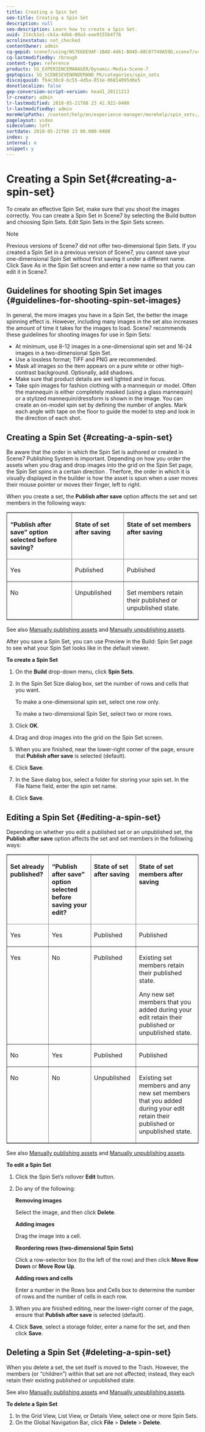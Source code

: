 ```yaml
---
title: Creating a Spin Set
seo-title: Creating a Spin Set
description: null
seo-description: Learn how to create a Spin Set.
uuid: 214cb1e1-cb1a-4db6-80a3-eae9155b4f76
acrolinxstatus: not_checked
contentOwner: admin
cq-gepid: scene7/using/WS7E6DE9AF-1BAD-4d61-B04D-88C07749A59D,scene7/using/WS3ADB07A4-22FE-4bc4-A2AE-EB9258870858,scene7/using/WS6CACD059-E8DC-4010-B573-466DB1D407DE,scene7/using/WSB156BA92-C302-42ee-91A6-F3B0A5513412,scene7/using/WS402157739dd654196514c8ee146c9964471-8000
cq-lastmodifiedby: rbrough
content-type: reference
products: SG_EXPERIENCEMANAGER/Dynamic-Media-Scene-7
geptopics: SG_SCENESEVENONDEMAND_PK/categories/spin_sets
discoiquuid: fb4c38c8-bc55-4d5a-851e-06814095d0e5
donotlocalize: false
gep-conversion-script-version: head1_20111213
lr-creator: admin
lr-lastmodified: 2018-05-21T08 23 42.922-0400
lr-lastmodifiedby: admin
moreHelpPaths: /content/help/en/experience-manager/morehelp/spin_sets;/content/help/en/experience-manager/morehelp/spin_sets
pagelayout: video
sidecolumn: left
sortdate: 2018-05-21T08 23 00.000-0400
index: y
internal: n
snippet: y
---
```


# Creating a Spin Set{#creating-a-spin-set}

To create an effective Spin Set, make sure that you shoot the images correctly. You can create a Spin Set in Scene7 by selecting the Build button and choosing Spin Sets. Edit Spin Sets in the Spin Sets screen.

>[!NOTE]
>
>Previous versions of Scene7 did not offer two-dimensional Spin Sets. If you created a Spin Set in a previous version of Scene7, you cannot save your one-dimensional Spin Set without first saving it under a different name. Click Save As in the Spin Set screen and enter a new name so that you can edit it in Scene7.

## Guidelines for shooting Spin Set images {#guidelines-for-shooting-spin-set-images}

In general, the more images you have in a Spin Set, the better the image spinning effect is. However, including many images in the set also increases the amount of time it takes for the images to load. Scene7 recommends these guidelines for shooting images for use in Spin Sets:

* At minimum, use 8-12 images in a one-dimensional spin set and 16-24 images in a two-dimensional Spin Set.
* Use a lossless format; TIFF and PNG are recommended.
* Mask all images so the item appears on a pure white or other high-contrast background. Optionally, add shadows.
* Make sure that product details are well lighted and in focus.
* Take spin images for fashion clothing with a mannequin or model. Often the mannequin is either completely masked (using a glass mannequin) or a stylized mannequin/dressform is shown in the image. You can create an on-model spin set by defining the number of angles. Mark each angle with tape on the floor to guide the model to step and look in the direction of each shot.

## Creating a Spin Set {#creating-a-spin-set}

Be aware that the order in which the Spin Set is authored or created in Scene7 Publishing System is important. Depending on how you order the assets when you drag and drop images into the grid on the Spin Set page, the Spin Set spins in a certain direction . Therfore, the order in which it is visually displayed in the builder is how the asset is spun when a user moves their mouse pointer or moves their finger, left to right.

When you create a set, the **Publish after save** option affects the set and set members in the following ways:

<table border="1" cellpadding="4" cellspacing="0" frame="border" rules="all" summary=""> 
 <thead align="left"> 
  <tr> 
   <th class="cellrowborder" id="d19e18967" valign="top" width="NaN%"><p>“Publish after save” option selected before saving?</p></th> 
   <th class="cellrowborder" id="d19e18970" valign="top" width="NaN%"><p>State of set after saving</p></th> 
   <th class="cellrowborder" id="d19e18973" valign="top" width="NaN%"><p>State of set members after saving</p></th> 
  </tr> 
 </thead> 
 <tbody> 
  <tr> 
   <td class="cellrowborder" headers="d19e18967 " valign="top" width="NaN%"><p>Yes</p></td> 
   <td class="cellrowborder" headers="d19e18970 " valign="top" width="NaN%"><p>Published</p></td> 
   <td class="cellrowborder" headers="d19e18973 " valign="top" width="NaN%"><p>Published</p></td> 
  </tr> 
  <tr> 
   <td class="cellrowborder" headers="d19e18967 " valign="top" width="NaN%"><p>No</p></td> 
   <td class="cellrowborder" headers="d19e18970 " valign="top" width="NaN%"><p>Unpublished</p></td> 
   <td class="cellrowborder" headers="d19e18973 " valign="top" width="NaN%"><p>Set members retain their published or unpublished state.</p></td> 
  </tr> 
 </tbody> 
</table>

See also [Manually publishing assets](publishing-files.md#manually_publishing_assets) and [Manually unpublishing assets](publishing-files.md#manually_unpublishing_assets).

After you save a Spin Set, you can use Preview in the Build: Spin Set page to see what your Spin Set looks like in the default viewer.

**To create a Spin Set**

1. On the **Build** drop-down menu, click **Spin Sets**.
1. In the Spin Set Size dialog box, set the number of rows and cells that you want.

   To make a one-dimensional spin set, select one row only.

   To make a two-dimensional Spin Set, select two or more rows.

1. Click **OK**.
1. Drag and drop images into the grid on the Spin Set screen.
1. When you are finished, near the lower-right corner of the page, ensure that **Publish after save** is selected (default).
1. Click **Save**.
1. In the Save dialog box, select a folder for storing your spin set. In the File Name field, enter the spin set name.
1. Click **Save**.

## Editing a Spin Set {#editing-a-spin-set}

Depending on whether you edit a published set or an unpublished set, the **Publish after save** option affects the set and set members in the following ways:

<table border="1" cellpadding="4" cellspacing="0" frame="border" rules="all" summary=""> 
 <thead align="left"> 
  <tr> 
   <th class="cellrowborder" id="d19e19081" valign="top" width="NaN%"><p>Set already published?</p></th> 
   <th class="cellrowborder" id="d19e19084" valign="top" width="NaN%"><p>“Publish after save” option selected before saving your edit?</p></th> 
   <th class="cellrowborder" id="d19e19087" valign="top" width="NaN%"><p>State of set after saving</p></th> 
   <th class="cellrowborder" id="d19e19090" valign="top" width="NaN%"><p>State of set members after saving</p></th> 
  </tr> 
 </thead> 
 <tbody> 
  <tr> 
   <td class="cellrowborder" headers="d19e19081 " valign="top" width="NaN%"><p>Yes</p></td> 
   <td class="cellrowborder" headers="d19e19084 " valign="top" width="NaN%"><p>Yes</p></td> 
   <td class="cellrowborder" headers="d19e19087 " valign="top" width="NaN%"><p>Published</p></td> 
   <td class="cellrowborder" headers="d19e19090 " valign="top" width="NaN%"><p>Published</p></td> 
  </tr> 
  <tr> 
   <td class="cellrowborder" headers="d19e19081 " valign="top" width="NaN%"><p>Yes</p></td> 
   <td class="cellrowborder" headers="d19e19084 " valign="top" width="NaN%"><p>No</p></td> 
   <td class="cellrowborder" headers="d19e19087 " valign="top" width="NaN%"><p>Published</p></td> 
   <td class="cellrowborder" headers="d19e19090 " valign="top" width="NaN%"><p>Existing set members retain their published state.</p><p>Any new set members that you added during your edit retain their published or unpublished state.</p></td> 
  </tr> 
  <tr> 
   <td class="cellrowborder" headers="d19e19081 " valign="top" width="NaN%"><p>No</p></td> 
   <td class="cellrowborder" headers="d19e19084 " valign="top" width="NaN%"><p>Yes</p></td> 
   <td class="cellrowborder" headers="d19e19087 " valign="top" width="NaN%"><p>Published</p></td> 
   <td class="cellrowborder" headers="d19e19090 " valign="top" width="NaN%"><p>Published</p></td> 
  </tr> 
  <tr> 
   <td class="cellrowborder" headers="d19e19081 " valign="top" width="NaN%"><p>No</p></td> 
   <td class="cellrowborder" headers="d19e19084 " valign="top" width="NaN%"><p>No</p></td> 
   <td class="cellrowborder" headers="d19e19087 " valign="top" width="NaN%"><p>Unpublished</p></td> 
   <td class="cellrowborder" headers="d19e19090 " valign="top" width="NaN%"><p>Existing set members and any new set members that you added during your edit retain their published or unpublished state.</p></td> 
  </tr> 
 </tbody> 
</table>

See also [Manually publishing assets](publishing-files.md#manually_publishing_assets) and [Manually unpublishing assets](publishing-files.md#manually_unpublishing_assets).

**To edit a Spin Set**

1. Click the Spin Set’s rollover **Edit** button.
1. Do any of the following:

   **Removing images**

   Select the image, and then click **Delete**.

   **Adding images**

   Drag the image into a cell.

   **Reordering rows (two-dimensional Spin Sets)**

   Click a row-selector box (to the left of the row) and then click **Move Row Down** or **Move Row Up**.

   **Adding rows and cells**

   Enter a number in the Rows box and Cells box to determine the number of rows and the number of cells in each row.

1. When you are finished editing, near the lower-right corner of the page, ensure that **Publish after save** is selected (default).
1. Click **Save**, select a storage folder, enter a name for the set, and then click **Save**.

## Deleting a Spin Set {#deleting-a-spin-set}

When you delete a set, the set itself is moved to the Trash. However, the members (or “children”) within that set are not affected; instead, they each retain their existing published or unpublished state.

See also [Manually publishing assets](publishing-files.md#manually_publishing_assets) and [Manually unpublishing assets](publishing-files.md#manually_unpublishing_assets).

**To delete a Spin Set**

1. In the Grid View, List View, or Details View, select one or more Spin Sets.
1. On the Global Navigation Bar, click **File** &gt; **Delete** &gt; **Delete**.

